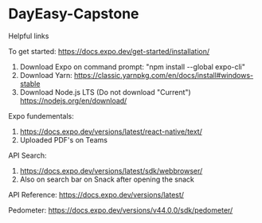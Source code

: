 # DayEasy-Capstone

Helpful links

To get started:
https://docs.expo.dev/get-started/installation/

1. Download Expo on command prompt:
"npm install --global expo-cli"
2. Download Yarn:
https://classic.yarnpkg.com/en/docs/install#windows-stable
3. Download Node.js LTS (Do not download "Current")
https://nodejs.org/en/download/


Expo fundementals:
1. https://docs.expo.dev/versions/latest/react-native/text/
2. Uploaded PDF's on Teams


API Search:
1. https://docs.expo.dev/versions/latest/sdk/webbrowser/
2. Also on search bar on Snack after opening the snack


API Reference:
https://docs.expo.dev/versions/latest/


Pedometer:
https://docs.expo.dev/versions/v44.0.0/sdk/pedometer/
